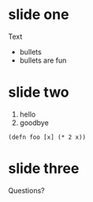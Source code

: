 # slide one

Text

* bullets
* bullets are fun


# slide two

1. hello
2. goodbye

```
(defn foo [x] (* 2 x))
```


# slide three

Questions?
